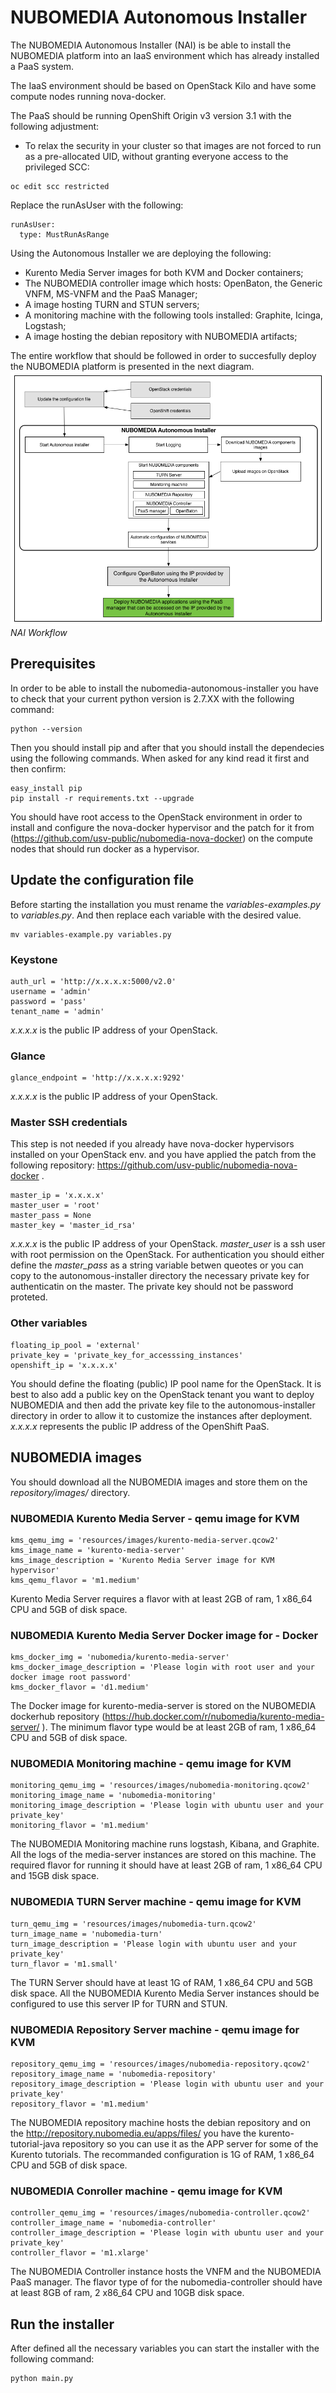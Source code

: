 # NUBOMEDIA Autonomous Installer

The NUBOMEDIA Autonomous Installer (NAI) is be able to install the NUBOMEDIA platform into an IaaS environment which has already installed a PaaS system.

The IaaS environment should be based on OpenStack Kilo and have some compute nodes running nova-docker.

The PaaS should be running OpenShift Origin v3 version 3.1 with the following adjustment:
- To relax the security in your cluster so that images are not forced to run as a pre-allocated UID, without granting everyone access to the privileged SCC:
```
oc edit scc restricted
```
Replace the runAsUser with the following:
```
runAsUser:
  type: MustRunAsRange
```

Using the Autonomous Installer we are deploying the following:
- Kurento Media Server images for both KVM and Docker containers;
- The NUBOMEDIA controller image which hosts: OpenBaton, the Generic VNFM, MS-VNFM and the PaaS Manager;
- A image hosting TURN and STUN servers;
- A monitoring machine with the following tools installed: Graphite, Icinga, Logstash;
- A image hosting the debian repository with NUBOMEDIA artifacts;

The entire workflow that should be followed in order to succesfully deploy the NUBOMEDIA platform is presented in the next diagram.
![NAI Workflow](../img/NAI-workflow.png)
*NAI Workflow*

## Prerequisites
In order to be able to install the nubomedia-autonomous-installer you have to check that your current python version is 2.7.XX  with the following command:
```
python --version
```
Then you should install pip and after that you should install the dependecies using the following commands. When asked for any kind read it first and then confirm:
```
easy_install pip
pip install -r requirements.txt --upgrade
```
You should have root access to the OpenStack environment in order to install and configure the nova-docker hypervisor and the patch for it from (https://github.com/usv-public/nubomedia-nova-docker) on the compute nodes that should run docker as a hypervisor.

## Update the configuration file
Before starting the installation you must rename the *variables-examples.py* to *variables.py*. And then replace each variable with the desired value.
```
mv variables-example.py variables.py
```
### Keystone
```
auth_url = 'http://x.x.x.x:5000/v2.0'
username = 'admin'
password = 'pass'
tenant_name = 'admin'
```
*x.x.x.x* is the public IP address of your OpenStack.

### Glance
```
glance_endpoint = 'http://x.x.x.x:9292'
```
*x.x.x.x* is the public IP address of your OpenStack.

### Master SSH credentials
This step is not needed if you already have nova-docker hypervisors installed on your OpenStack env. and you have applied the patch from the following repository: https://github.com/usv-public/nubomedia-nova-docker .
```
master_ip = 'x.x.x.x'
master_user = 'root'
master_pass = None
master_key = 'master_id_rsa'
```
*x.x.x.x* is the public IP address of your OpenStack.
*master_user* is a ssh user with root permission on the OpenStack.
For authentication you should either define the *master_pass* as a string variable betwen queotes or you can copy to the autonomous-installer directory the necessary private key for authenticatin on the master. The private key should not be password proteted.

### Other variables
```
floating_ip_pool = 'external'
private_key = 'private_key_for_accesssing_instances'
openshift_ip = 'x.x.x.x'
```
You should define the floating (public) IP pool name for the OpenStack.
It is best to also add a public key on the OpenStack tenant you want to deploy NUBOMEDIA and then add the private key file to the autonomous-installer directory in order to allow it to customize the instances after deployment.  
*x.x.x.x* represents the public IP address of the OpenShift PaaS.

## NUBOMEDIA images
You should download all the NUBOMEDIA images and store them on the *repository/images/* directory.

### NUBOMEDIA Kurento Media Server - qemu image for KVM
```
kms_qemu_img = 'resources/images/kurento-media-server.qcow2'
kms_image_name = 'kurento-media-server'
kms_image_description = 'Kurento Media Server image for KVM hypervisor'
kms_qemu_flavor = 'm1.medium'
```
Kurento Media Server requires a flavor with at least 2GB of ram, 1 x86_64 CPU and 5GB of disk space.

### NUBOMEDIA Kurento Media Server Docker image for - Docker
```
kms_docker_img = 'nubomedia/kurento-media-server'
kms_docker_image_description = 'Please login with root user and your docker image root password'
kms_docker_flavor = 'd1.medium'
```
The Docker image for kurento-media-server is stored on the NUBOMEDIA dockerhub repository (https://hub.docker.com/r/nubomedia/kurento-media-server/ ).  The minimum flavor type would be at least 2GB of ram, 1 x86_64 CPU and 5GB of disk space.

### NUBOMEDIA Monitoring machine - qemu image for KVM
```
monitoring_qemu_img = 'resources/images/nubomedia-monitoring.qcow2'
monitoring_image_name = 'nubomedia-monitoring'
monitoring_image_description = 'Please login with ubuntu user and your private_key'
monitoring_flavor = 'm1.medium'
```
The NUBOMEDIA Monitoring machine runs logstash, Kibana, and Graphite. All the logs of the media-server instances are stored on this machine. The required flavor for running it should have at least 2GB of ram, 1 x86_64 CPU and 15GB disk space.

### NUBOMEDIA TURN Server machine - qemu image for KVM
```
turn_qemu_img = 'resources/images/nubomedia-turn.qcow2'
turn_image_name = 'nubomedia-turn'
turn_image_description = 'Please login with ubuntu user and your private_key'
turn_flavor = 'm1.small'
```
The TURN Server should have at least 1G of RAM, 1 x86_64 CPU and 5GB disk space.
All the NUBOMEDIA Kurento Media Server instances should be configured to use this server IP for TURN and STUN.

### NUBOMEDIA Repository Server machine - qemu image for KVM
```
repository_qemu_img = 'resources/images/nubomedia-repository.qcow2'
repository_image_name = 'nubomedia-repository'
repository_image_description = 'Please login with ubuntu user and your private_key'
repository_flavor = 'm1.medium'
```
The NUBOMEDIA repository machine hosts the debian repository and on the http://repository.nubomedia.eu/apps/files/ you have the kurento-tutorial-java repository so you can use it as the APP server for some of the Kurento tutorials. The recommanded configuration is 1G of RAM, 1 x86_64 CPU and 5GB of disk space.

### NUBOMEDIA Conroller machine - qemu image for KVM
```
controller_qemu_img = 'resources/images/nubomedia-controller.qcow2'
controller_image_name = 'nubomedia-controller'
controller_image_description = 'Please login with ubuntu user and your private_key'
controller_flavor = 'm1.xlarge'
```
The NUBOMEDIA Controller instance hosts the VNFM and the NUBOMEDIA PaaS manager. The flavor type of for the nubomedia-controller should have at least 8GB of ram, 2 x86_64 CPU and 10GB disk space.

## Run the installer
After defined all the necessary variables you can start the installer with the following command:
```
python main.py
```

